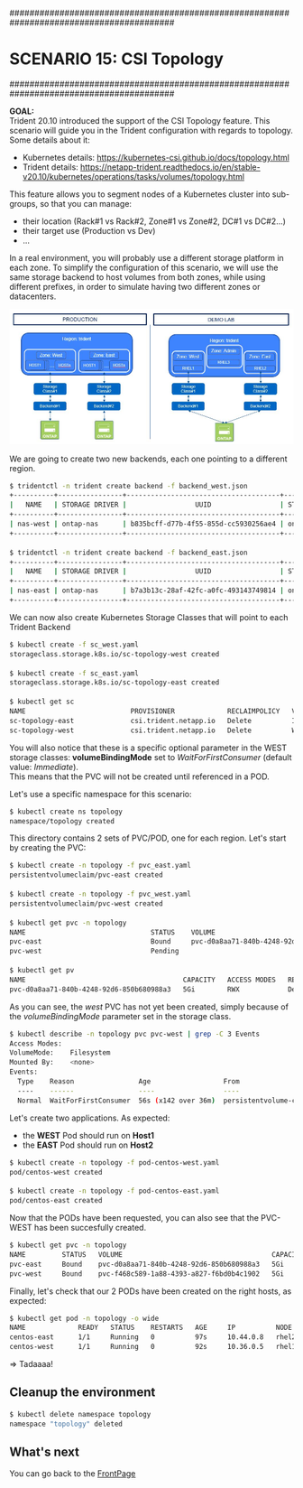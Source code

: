 #########################################################################################
# SCENARIO 15: CSI Topology
#########################################################################################

**GOAL:**  
Trident 20.10 introduced the support of the CSI Topology feature. This scenario will guide you in the Trident configuration with regards to topology.  
Some details about it:

- Kubernetes details: https://kubernetes-csi.github.io/docs/topology.html
- Trident details: https://netapp-trident.readthedocs.io/en/stable-v20.10/kubernetes/operations/tasks/volumes/topology.html

This feature allows you to segment nodes of a Kubernetes cluster into sub-groups, so that you can manage:
- their location (Rack#1 vs Rack#2, Zone#1 vs Zone#2, DC#1 vs DC#2...)
- their target use (Production vs Dev)
- ...

In a real environment, you will probably use a different storage platform in each zone. To simplify the configuration of this scenario, we will use the same storage backend to host volumes from both zones, while using different prefixes, in order to simulate having two different zones or datacenters.

<p align="center"><img src="Images/scenario15.jpg"></p>

We are going to create two new backends, each one pointing to a different region.

```bash
$ tridentctl -n trident create backend -f backend_west.json
+----------+----------------+--------------------------------------+--------+---------+
|   NAME   | STORAGE DRIVER |                 UUID                 | STATE  | VOLUMES |
+----------+----------------+--------------------------------------+--------+---------+
| nas-west | ontap-nas      | b835bcff-d77b-4f55-855d-cc5930256ae4 | online |       0 |
+----------+----------------+--------------------------------------+--------+---------+

$ tridentctl -n trident create backend -f backend_east.json
+----------+----------------+--------------------------------------+--------+---------+
|   NAME   | STORAGE DRIVER |                 UUID                 | STATE  | VOLUMES |
+----------+----------------+--------------------------------------+--------+---------+
| nas-east | ontap-nas      | b7a3b13c-28af-42fc-a0fc-493143749814 | online |       0 |
+----------+----------------+--------------------------------------+--------+---------+
```

We can now also create Kubernetes Storage Classes that will point to each Trident Backend

```bash
$ kubectl create -f sc_west.yaml
storageclass.storage.k8s.io/sc-topology-west created

$ kubectl create -f sc_east.yaml
storageclass.storage.k8s.io/sc-topology-east created

$ kubectl get sc
NAME                          PROVISIONER             RECLAIMPOLICY   VOLUMEBINDINGMODE      ALLOWVOLUMEEXPANSION   AGE
sc-topology-east              csi.trident.netapp.io   Delete          Immediate              false                  6s
sc-topology-west              csi.trident.netapp.io   Delete          WaitForFirstConsumer   false                  6m39s
```

You will also notice that these is a specific optional parameter in the WEST storage classes: **volumeBindingMode** set to _WaitForFirstConsumer_ (default value: _Immediate_).  
This means that the PVC will not be created until referenced in a POD.  

Let's use a specific namespace for this scenario:  

```bash
$ kubectl create ns topology
namespace/topology created
```

This directory contains 2 sets of PVC/POD, one for each region. Let's start by creating the PVC:

```bash
$ kubectl create -n topology -f pvc_east.yaml
persistentvolumeclaim/pvc-east created

$ kubectl create -n topology -f pvc_west.yaml
persistentvolumeclaim/pvc-west created

$ kubectl get pvc -n topology
NAME                               STATUS    VOLUME                                     CAPACITY   ACCESS MODES   STORAGECLASS        AGE
pvc-east                           Bound     pvc-d0a8aa71-840b-4248-92d6-850b680988a3   5Gi        RWX            sc-topology-east    6s
pvc-west                           Pending                                                                        sc-topology-west    2s

$ kubectl get pv
NAME                                       CAPACITY   ACCESS MODES   RECLAIM POLICY   STATUS   CLAIM                  STORAGECLASS        REASON   AGE
pvc-d0a8aa71-840b-4248-92d6-850b680988a3   5Gi        RWX            Delete           Bound    topology/pvc-east      sc-topology-east             72s
```

As you can see, the _west_ PVC has not yet been created, simply because of the _volumeBindingMode_ parameter set in the storage class.

```bash
$ kubectl describe -n topology pvc pvc-west | grep -C 3 Events
Access Modes:
VolumeMode:    Filesystem
Mounted By:    <none>
Events:
  Type    Reason                Age                  From                         Message
  ----    ------                ----                 ----                         -------
  Normal  WaitForFirstConsumer  56s (x142 over 36m)  persistentvolume-controller  waiting for first consumer to be created before binding
```

Let's create two applications. As expected:

- the **WEST** Pod should run on **Host1**
- the **EAST** Pod should run on **Host2**

```bash
$ kubectl create -n topology -f pod-centos-west.yaml
pod/centos-west created

$ kubectl create -n topology -f pod-centos-east.yaml
pod/centos-east created
```

Now that the PODs have been requested, you can also see that the PVC-WEST has been succesfully created.

```bash
$ kubectl get pvc -n topology
NAME         STATUS   VOLUME                                     CAPACITY   ACCESS MODES   STORAGECLASS        AGE
pvc-east     Bound    pvc-d0a8aa71-840b-4248-92d6-850b680988a3   5Gi        RWX            sc-topology-east    15h
pvc-west     Bound    pvc-f468c589-1a88-4393-a827-f6bd0b4c1902   5Gi        RWX            sc-topology-west    15h
```

Finally, let's check that our 2 PODs have been created on the right hosts, as expected:

```bash
$ kubectl get pod -n topology -o wide
NAME             READY   STATUS    RESTARTS   AGE     IP          NODE    NOMINATED NODE   READINESS GATES
centos-east      1/1     Running   0          97s     10.44.0.8   rhel2   <none>           <none>
centos-west      1/1     Running   0          92s     10.36.0.5   rhel1   <none>           <none>
```

=> Tadaaaa!

## Cleanup the environment

```bash
$ kubectl delete namespace topology
namespace "topology" deleted
```

## What's next

You can go back to the [FrontPage](https://github.com/YvosOnTheHub/LabNetApp)